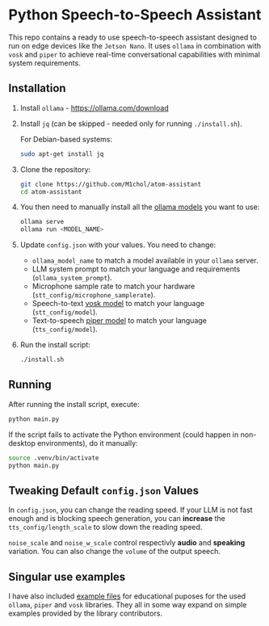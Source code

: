 # Python Speech-to-Speech Assistant

This repo contains a ready to use speech-to-speech assistant designed to run on edge devices like the `Jetson Nano`. It uses `ollama` in combination with `vosk` and `piper` to achieve real-time conversational capabilities with minimal system requirements.

## Installation

1.  Install `ollama` - https://ollama.com/download

2.  Install `jq` (can be skipped - needed only for running `./install.sh`).
  
    For Debian-based systems:
    ```bash
    sudo apt-get install jq
    ```

3.  Clone the repository:
    ```bash
    git clone https://github.com/M1chol/atom-assistant
    cd atom-assistant
    ```

4.  You then need to manually install all the [ollama models](https://ollama.com/search) you want to use:
    ```bash
    ollama serve
    ollama run <MODEL_NAME>
    ```

5.  Update `config.json` with your values. You need to change:
    -   `ollama_model_name` to match a model available in your `ollama` server.
    -   LLM system prompt to match your language and requirements (`ollama_system_prompt`).
    -   Microphone sample rate to match your hardware (`stt_config/microphone_samplerate`).
    -   Speech-to-text [vosk model](https://alphacephei.com/vosk/models) to match your language (`stt_config/model`).
    -   Text-to-speech [piper model](https://rhasspy.github.io/piper-samples/) to match your language (`tts_config/model`).

6.  Run the install script:
    ```bash
    ./install.sh
    ```

## Running

After running the install script, execute:
```bash
python main.py
```
If the script fails to activate the Python environment (could happen in non-desktop environments), do it manually:
```bash
source .venv/bin/activate
python main.py
```

## Tweaking Default `config.json` Values

In `config.json`, you can change the reading speed. If your LLM is not fast enough and is blocking speech generation, you can **increase** the `tts_config/length_scale` to slow down the reading speed.

`noise_scale` and `noise_w_scale` control respectivly **audio** and **speaking** variation. You can also change the `volume` of the output speech.

## Singular use examples
I have also included [example files](https://github.com/M1chol/atom-assistant/tree/main/examples) for educational puposes for the used `ollama`, `piper` and `vosk` libraries. They all in some way expand on simple examples provided by the library contributors.